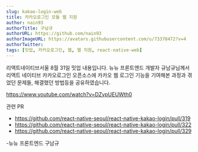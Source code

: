 ```yaml
---
slug: kakao-login-web
title: 카카오로그인 모듈 웹 지원
author: nain93
authorTitle: 구남규
authorURL: https://github.com/nain93
authorImageURL: https://avatars.githubusercontent.com/u/73378472?v=4
authorTwitter: 
tags: [밋업, 카카오로그인, 웹, 웹 지원, react-native-web]
---
```


리액트네이티브서울 8월 31일 밋업 내용입니다. 뉴뉴 프론트엔드 개발자 규남규님께서 리액트 네이티브 카카오로그인 오픈소스에 카카오 웹 로그인 기능을 기여해본 과정과 겪었던 문제들, 해결했던 방법등을 공유하였습니다.

https://www.youtube.com/watch?v=DZypUEUWth0

관련 PR
- https://github.com/react-native-seoul/react-native-kakao-login/pull/319
- https://github.com/react-native-seoul/react-native-kakao-login/pull/322
- https://github.com/react-native-seoul/react-native-kakao-login/pull/329


-뉴뉴 프론트엔드 구남규
